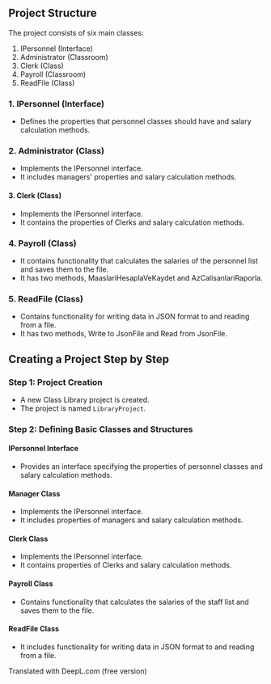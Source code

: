 ## Project Structure

The project consists of six main classes:
1. IPersonnel (Interface)
2. Administrator (Classroom)
3. Clerk (Class)
4. Payroll (Classroom)
5. ReadFile (Class)

### 1. IPersonnel (Interface)
- Defines the properties that personnel classes should have and salary calculation methods.

### 2. Administrator (Class)
- Implements the IPersonnel interface.
- It includes managers' properties and salary calculation methods.

#### 3. Clerk (Class)
- Implements the IPersonnel interface.
- It contains the properties of Clerks and salary calculation methods.

### 4. Payroll (Class)
- It contains functionality that calculates the salaries of the personnel list and saves them to the file.
- It has two methods, MaaslariHesaplaVeKaydet and AzCalisanlariRaporla.

### 5. ReadFile (Class)
- Contains functionality for writing data in JSON format to and reading from a file.
- It has two methods, Write to JsonFile and Read from JsonFile.

## Creating a Project Step by Step

### Step 1: Project Creation
- A new Class Library project is created.
- The project is named `LibraryProject`.

### Step 2: Defining Basic Classes and Structures

#### IPersonnel Interface
- Provides an interface specifying the properties of personnel classes and salary calculation methods.

#### Manager Class
- Implements the IPersonnel interface.
- It includes properties of managers and salary calculation methods.

#### Clerk Class
- Implements the IPersonnel interface.
- It contains properties of Clerks and salary calculation methods.

#### Payroll Class
- Contains functionality that calculates the salaries of the staff list and saves them to the file.

#### ReadFile Class
- It includes functionality for writing data in JSON format to and reading from a file.

Translated with DeepL.com (free version)
